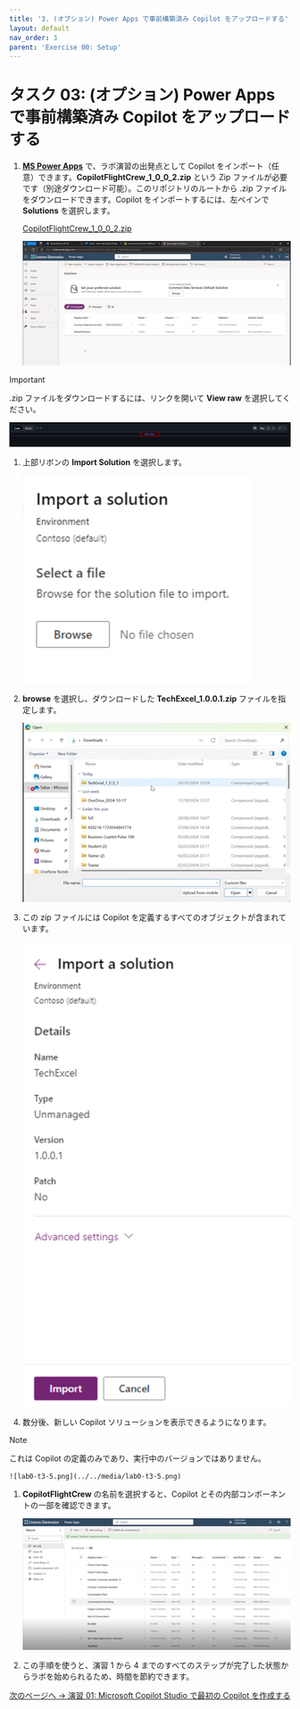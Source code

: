 ```yaml
---
title: '3. (オプション) Power Apps で事前構築済み Copilot をアップロードする'
layout: default
nav_order: 3
parent: 'Exercise 00: Setup'
---
```


# タスク 03: (オプション) Power Apps で事前構築済み Copilot をアップロードする

1. **[MS Power Apps](make.powerapps.com)** で、ラボ演習の出発点として Copilot をインポート（任意）できます。**CopilotFlightCrew_1_0_0_2.zip** という Zip ファイルが必要です（別途ダウンロード可能）。このリポジトリのルートから .zip ファイルをダウンロードできます。Copilot をインポートするには、左ペインで **Solutions** を選択します。

    <a href="https://github.com/TK3214-MS/CopilotFlightCrew/blob/main/solution/CopilotFlightCrew_1_0_0_2.zip">CopilotFlightCrew_1_0_0_2.zip</a>

    ![lab0-t3-1.png](../../media/lab0-t3-1.png)

> [!IMPORTANT]
> .zip ファイルをダウンロードするには、リンクを開いて **View raw** を選択してください。
>
> ![4r43rf4ew.png](../../media/4r43rf4ew.png)

1. 上部リボンの **Import Solution** を選択します。

    ![lab0-t3-2.png](../../media/lab0-t3-2.png) 

1. **browse** を選択し、ダウンロードした **TechExcel_1.0.0.1.zip** ファイルを指定します。

    ![lab0-t3-3.png](../../media/lab0-t3-3.png) 

1. この zip ファイルには Copilot を定義するすべてのオブジェクトが含まれています。

    ![lab0-t3-4.png](../../media/lab0-t3-4.png) 

1. 数分後、新しい Copilot ソリューションを表示できるようになります。

> [!NOTE]
> これは Copilot の定義のみであり、実行中のバージョンではありません。

    ![lab0-t3-5.png](../../media/lab0-t3-5.png) 

1. **CopilotFlightCrew** の名前を選択すると、Copilot とその内部コンポーネントの一部を確認できます。

    ![lab0-t3-6.png](../../media/lab0-t3-6.png) 

1. この手順を使うと、演習 1 から 4 までのすべてのステップが完了した状態からラボを始められるため、時間を節約できます。

[次のページへ → 演習 01: Microsoft Copilot Studio で最初の Copilot を作成する](../Ex01/Ex01.md)
